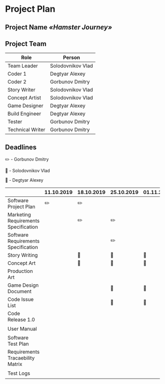 # Project Plan

## Project Name _«Hamster Journey»_

## Project Team

| Role             | Person            |
| ---------------- | ----------------- |
| Team Leader      | Solodovnikov Vlad |
| Coder 1          | Degtyar Alexey    |
| Coder 2          | Gorbunov Dmitry   |
| Story Writer     | Solodovnikov Vlad |
| Concept Artist   | Solodovnikov Vlad |
| Game Designer    | Degtyar Alexey    |
| Build Engineer   | Degtyar Alexey    |
| Tester           | Gorbunov Dmitry   |
| Technical Writer | Gorbunov Dmitry   |

## Deadlines

:pencil2: - Gorbunov Dmitry

:art: - Solodovnikov Vlad

:space_invader: - Degtyar Alexey


||11.10.2019|18.10.2019|25.10.2019|01.11.2019|08.11.2019|15.11.2019|22.11.2019|29.11.2019|06.12.2019|13.12.2019|20.12.2019|27.12.2019|03.01.2020|
|---|---|---|---|---|---|---|---|---|---|---|---|---|---|
|Software Project Plan|:pencil2:|:pencil2:|
|Marketing Requirements Specification||:pencil2:|:pencil2:|
|Software Requirements Specification|||:pencil2:|
|Story Writing||:art:|:art:|:art:|:art:|:art:|:art:|:art:|:art:|:art:|:art:|:art:|:art:|
|Concept Art||:art:|:art:|:art:|:art:|:art:|:art:|
|Production Art|||||||:art:|:art:|:art:|:art:|:art:|:art:|:art:|
|Game Design Document|||:space_invader:|:space_invader:|:space_invader:|:space_invader:|:space_invader:|
|Code Issue List||   |:space_invader:|:space_invader:|:space_invader:|:space_invader:|:space_invader:|:space_invader:|:space_invader:|:space_invader:|
|Code Release 1.0|||||||:space_invader:|
|User Manual|||||||:pencil2:|:pencil2:|
|Software Test Plan|||||||:space_invader:|:space_invader:|
|Requirements Tracaebility Matrix||||||||:space_invader:|
|Test Logs|||||||||:pencil2:|:pencil2: |:pencil2:|:pencil2:|:pencil2:|
